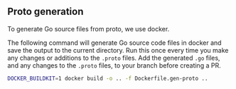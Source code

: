 ## Proto generation

To generate Go source files from proto, we use docker.

The following command will generate Go source code files in docker and save the output to the current directory.
Run this once every time you make any changes or additions to the `.proto` files.
Add the generated `.go` files, and any changes to the `.proto` files, to your branch before creating a PR.

```bash
DOCKER_BUILDKIT=1 docker build -o .. -f Dockerfile.gen-proto ..
```